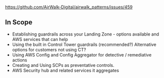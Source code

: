 https://github.com/AirWalk-Digital/airwalk_patterns/issues/459

## In Scope
 - Establishing guardrails across your Landing Zone - options available and AWS services that can help
 - Using the built in Control Tower guardrails (recommended?) Alternative options for customers not using CT?
 - Using AWS Config and Config Aggregator for detective / remediative actions
 - Creating and Using SCPs as preventative controls.
 - AWS Security hub and related services it aggregates
